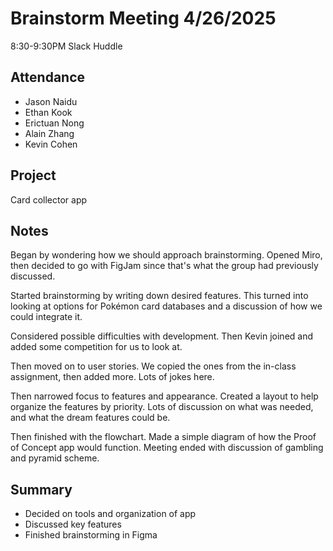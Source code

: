 # Brainstorm Meeting 4/26/2025
8:30-9:30PM Slack Huddle

## Attendance
- Jason Naidu
- Ethan Kook
- Erictuan Nong
- Alain Zhang
- Kevin Cohen

## Project
Card collector app

## Notes
Began by wondering how we should approach brainstorming. Opened Miro, then decided to go with FigJam since that's what the group had previously discussed.

Started brainstorming by writing down desired features. This turned into looking at options for Pokémon card databases and a discussion of how we could integrate it.

Considered possible difficulties with development. Then Kevin joined and added some competition for us to look at.


Then moved on to user stories. We copied the ones from the in-class assignment, then added more. Lots of jokes here.

Then narrowed focus to features and appearance. Created a layout to help organize the features by priority. Lots of discussion on what was needed, and what the dream features could be. 

Then finished with the flowchart. Made a simple diagram of how the Proof of Concept app would function. Meeting ended with discussion of gambling and pyramid scheme.

## Summary
- Decided on tools and organization of app
- Discussed key features
- Finished brainstorming in Figma